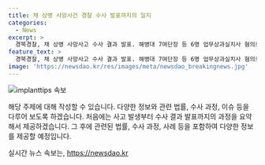 ```yaml
---
title: 채 상병 사망사건 경찰 수사 발표까지의 일지
categories:
  - News
excerpt: >
  경북경찰, 채 상병 사망사고 수사 결과 발표. 해병대 7여단장 등 6명 업무상과실치사 혐의로 송치 결정, 임 전 사단장 등 3명은 불송치 결정. 1년간의 사건 경위 되짚어봄. 사망사고 발생부터 수사과정 및 현황을 요약해서 제목에 어울리는 흥미로운 내용으로 구성해보세요.
feature_text: >
  경북경찰, 채 상병 사망사고 수사 결과 발표. 해병대 7여단장 등 6명 업무상과실치사 혐의로 송치 결정, 임 전 사단장 등 3명은 불송치 결정. 1년간의 사건 경위 되짚어봄. 사망사고 발생부터 수사과정 및 현황을 요약해서 제목에 어울리는 흥미로운 내용으로 구성해보세요.
image: 'https://newsdao.kr/res/images/meta/newsdao_breakingnews.jpg'
---
```


<p><img src="https://newsdao.kr/res/images/meta/newsdao_breakingnews.jpg" alt="implanttips 속보" /></p>

<p>해당 주제에 대해 작성할 수 있습니다. 다양한 정보와 관련 법률, 수사 과정, 이슈 등을 다루어 보도록 하겠습니다. 처음에는 사고 발생부터 수사 결과 발표까지의 과정을 요약해서 제공하겠습니다. 그 후에 관련된 법률, 수사 과정, 사례 등을 포함하여 다양한 정보를 제공할 예정입니다.</p>
실시간 뉴스 속보는, <a href="https://newsdao.kr" rel="dofollow">https://newsdao.kr</a>


